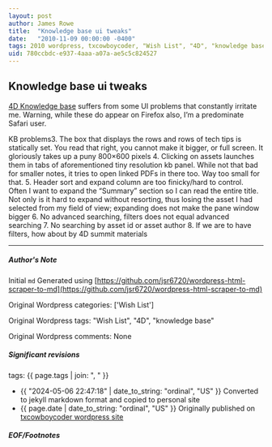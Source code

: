```yaml
---
layout: post
author: James Rowe
title:  "Knowledge base ui tweaks"
date:   "2010-11-09 00:00:00 -0400"
tags: 2010 wordpress, txcowboycoder, "Wish List", "4D", "knowledge base"
uid: 780ccbdc-e937-4aaa-a07a-ae5c5c824527
---
```



## Knowledge base ui tweaks


[4D Knowledge base](http://kb.4d.com) suffers from some UI problems that constantly irritate me. Warning, while these do appear on Firefox also, I’m a predominate Safari user.


 KB problems3. The box that displays the rows and rows of tech tips is statically set. You read that right, you cannot make it bigger, or full screen. It gloriously takes up a puny 800×600 pixels
4. Clicking on assets launches them in tabs of aforementioned tiny resolution kb panel. While not that bad for smaller notes, it tries to open linked PDFs in there too. Way too small for that.
5. Header sort and expand column are too finicky/hard to control. Often I want to expand the “Summary” section so I can read the entire title. Not only is it hard to expand without resorting, thus losing the asset I had selected from my field of view; expanding does not make the pane window bigger
6. No advanced searching, filters does not equal advanced searching
7. No searching by asset id or asset author
8. If we are to have filters, how about by 4D summit materials




---

##### Author's Note

Initial `md` Generated using [https://github.com/jsr6720/wordpress-html-scraper-to-md](https://github.com/jsr6720/wordpress-html-scraper-to-md)

Original Wordpress categories: ['Wish List']

Original Wordpress tags: "Wish List", "4D", "knowledge base"

Original Wordpress comments: None

##### Significant revisions

tags: {{ page.tags | join: ", " }} <!-- todo move this somewhere -->

- {{ "2024-05-06 22:47:18" | date_to_string: "ordinal", "US" }} Converted to jekyll markdown format and copied to personal site
- {{ page.date | date_to_string: "ordinal", "US" }} Originally published on [txcowboycoder wordpress site](https://txcowboycoder.wordpress.com/2010/11/09/knowledge-base-ui-tweaks/)

##### EOF/Footnotes

